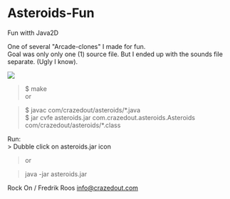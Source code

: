 # Asteroids-Fun
Fun witth Java2D<p>
One of several "Arcade-clones" I made for fun.<br>
Goal was only only one (1) source file. But I ended up with the sounds file separate. (Ugly I know).
<p>

<img src="http://crazedout.com/screen.png">

<p>

>$ make<br>
>or<br>

>$ javac com/crazedout/asteroids/\*.java<br>
>$ jar cvfe asteroids.jar com.crazedout.asteroids.Asteroids com/crazedout/asteroids/\*.class
<p>
Run:
<br>
> Dubble click on asteroids.jar icon<br>

>or<br>

>java -jar asteroids.jar<p>

Rock On / Fredrik Roos info@crazedout.com
